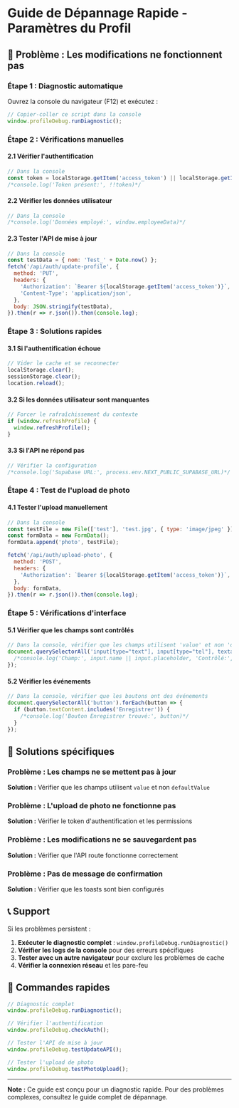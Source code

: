 # Guide de Dépannage Rapide - Paramètres du Profil

## 🚨 Problème : Les modifications ne fonctionnent pas

### Étape 1 : Diagnostic automatique
Ouvrez la console du navigateur (F12) et exécutez :

```javascript
// Copier-coller ce script dans la console
window.profileDebug.runDiagnostic();
```

### Étape 2 : Vérifications manuelles

#### 2.1 Vérifier l'authentification
```javascript
// Dans la console
const token = localStorage.getItem('access_token') || localStorage.getItem('employee_access_token');
/*console.log('Token présent:', !!token)*/
```

#### 2.2 Vérifier les données utilisateur
```javascript
// Dans la console
/*console.log('Données employé:', window.employeeData)*/
```

#### 2.3 Tester l'API de mise à jour
```javascript
// Dans la console
const testData = { nom: 'Test_' + Date.now() };
fetch('/api/auth/update-profile', {
  method: 'PUT',
  headers: {
    'Authorization': `Bearer ${localStorage.getItem('access_token')}`,
    'Content-Type': 'application/json',
  },
  body: JSON.stringify(testData),
}).then(r => r.json()).then(console.log);
```

### Étape 3 : Solutions rapides

#### 3.1 Si l'authentification échoue
```javascript
// Vider le cache et se reconnecter
localStorage.clear();
sessionStorage.clear();
location.reload();
```

#### 3.2 Si les données utilisateur sont manquantes
```javascript
// Forcer le rafraîchissement du contexte
if (window.refreshProfile) {
  window.refreshProfile();
}
```

#### 3.3 Si l'API ne répond pas
```javascript
// Vérifier la configuration
/*console.log('Supabase URL:', process.env.NEXT_PUBLIC_SUPABASE_URL)*/
```

### Étape 4 : Test de l'upload de photo

#### 4.1 Tester l'upload manuellement
```javascript
// Dans la console
const testFile = new File(['test'], 'test.jpg', { type: 'image/jpeg' });
const formData = new FormData();
formData.append('photo', testFile);

fetch('/api/auth/upload-photo', {
  method: 'POST',
  headers: {
    'Authorization': `Bearer ${localStorage.getItem('access_token')}`,
  },
  body: formData,
}).then(r => r.json()).then(console.log);
```

### Étape 5 : Vérifications d'interface

#### 5.1 Vérifier que les champs sont contrôlés
```javascript
// Dans la console, vérifier que les champs utilisent 'value' et non 'defaultValue'
document.querySelectorAll('input[type="text"], input[type="tel"], textarea').forEach(input => {
  /*console.log('Champ:', input.name || input.placeholder, 'Contrôlé:', input.hasAttribute('value')*/);
});
```

#### 5.2 Vérifier les événements
```javascript
// Dans la console, vérifier que les boutons ont des événements
document.querySelectorAll('button').forEach(button => {
  if (button.textContent.includes('Enregistrer')) {
    /*console.log('Bouton Enregistrer trouvé:', button)*/
  }
});
```

## 🔧 Solutions spécifiques

### Problème : Les champs ne se mettent pas à jour
**Solution :** Vérifier que les champs utilisent `value` et non `defaultValue`

### Problème : L'upload de photo ne fonctionne pas
**Solution :** Vérifier le token d'authentification et les permissions

### Problème : Les modifications ne se sauvegardent pas
**Solution :** Vérifier que l'API route fonctionne correctement

### Problème : Pas de message de confirmation
**Solution :** Vérifier que les toasts sont bien configurés

## 📞 Support

Si les problèmes persistent :

1. **Exécuter le diagnostic complet** : `window.profileDebug.runDiagnostic()`
2. **Vérifier les logs de la console** pour des erreurs spécifiques
3. **Tester avec un autre navigateur** pour exclure les problèmes de cache
4. **Vérifier la connexion réseau** et les pare-feu

## 🎯 Commandes rapides

```javascript
// Diagnostic complet
window.profileDebug.runDiagnostic();

// Vérifier l'authentification
window.profileDebug.checkAuth();

// Tester l'API de mise à jour
window.profileDebug.testUpdateAPI();

// Tester l'upload de photo
window.profileDebug.testPhotoUpload();
```

---

**Note :** Ce guide est conçu pour un diagnostic rapide. Pour des problèmes complexes, consultez le guide complet de dépannage.

